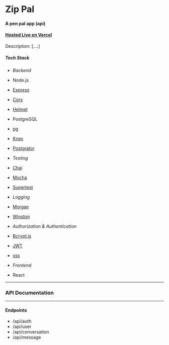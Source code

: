 # Zip Pal 
#### A pen pal app (api)
#### [Hosted Live on Vercel](https://zippal.vercel.app/)

Description: [....]

##### Tech Stack

* *Backend* 
 * Node.js 
  * [Express](http://expressjs.com/)
   * [Cors](https://github.com/expressjs/cors#readme)
  * [Helmet](https://helmetjs.github.io/)
 * PostgreSQL 
  * [pg](https://github.com/brianc/node-postgres) 
  * [Knex](https://knexjs.org/)
  * [Postgrator](https://github.com/rickbergfalk/postgrator#readme)
 * _Testing_
  * [Chai](http://chaijs.com/)
  * [Mocha](https://mochajs.org/)
  * [Supertest](https://github.com/visionmedia/supertest#readme)
 * _Logging_
  * [Morgan](https://github.com/expressjs/morgan#readme)
  * [Winston](https://github.com/winstonjs/winston#readme)
 * _Authorization & Authentication_
  * [Bcrypt.js](https://github.com/dcodeIO/bcrypt.js#readme)
  * [JWT](https://github.com/auth0/node-jsonwebtoken#readme)
  * [xss](https://github.com/leizongmin/js-xss) 


* *Frontend*
 * React 

---
### API Documentation
---

#### Endpoints

* /api/auth 
* /api/user
* /api/conversation
* /api/message